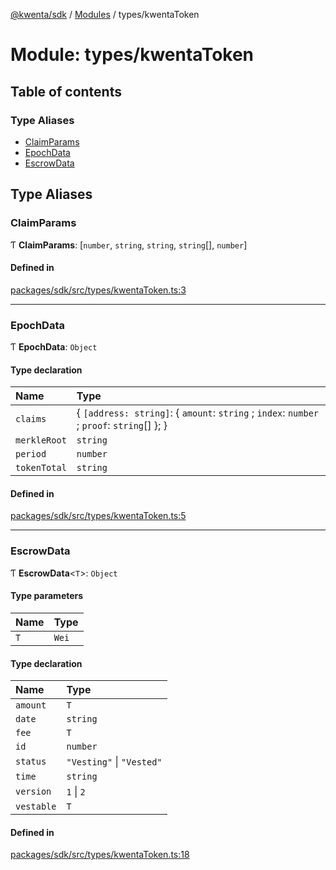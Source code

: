 [@kwenta/sdk](../README.md) / [Modules](../modules.md) / types/kwentaToken

# Module: types/kwentaToken

## Table of contents

### Type Aliases

- [ClaimParams](types_kwentaToken.md#claimparams)
- [EpochData](types_kwentaToken.md#epochdata)
- [EscrowData](types_kwentaToken.md#escrowdata)

## Type Aliases

### ClaimParams

Ƭ **ClaimParams**: [`number`, `string`, `string`, `string`[], `number`]

#### Defined in

[packages/sdk/src/types/kwentaToken.ts:3](https://github.com/Kwenta/kwenta/blob/84039a5ef/packages/sdk/src/types/kwentaToken.ts#L3)

___

### EpochData

Ƭ **EpochData**: `Object`

#### Type declaration

| Name | Type |
| :------ | :------ |
| `claims` | { `[address: string]`: { `amount`: `string` ; `index`: `number` ; `proof`: `string`[]  };  } |
| `merkleRoot` | `string` |
| `period` | `number` |
| `tokenTotal` | `string` |

#### Defined in

[packages/sdk/src/types/kwentaToken.ts:5](https://github.com/Kwenta/kwenta/blob/84039a5ef/packages/sdk/src/types/kwentaToken.ts#L5)

___

### EscrowData

Ƭ **EscrowData**<`T`\>: `Object`

#### Type parameters

| Name | Type |
| :------ | :------ |
| `T` | `Wei` |

#### Type declaration

| Name | Type |
| :------ | :------ |
| `amount` | `T` |
| `date` | `string` |
| `fee` | `T` |
| `id` | `number` |
| `status` | ``"Vesting"`` \| ``"Vested"`` |
| `time` | `string` |
| `version` | ``1`` \| ``2`` |
| `vestable` | `T` |

#### Defined in

[packages/sdk/src/types/kwentaToken.ts:18](https://github.com/Kwenta/kwenta/blob/84039a5ef/packages/sdk/src/types/kwentaToken.ts#L18)
